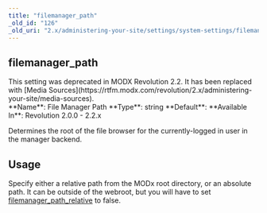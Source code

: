 ```yaml
---
title: "filemanager_path"
_old_id: "126"
_old_uri: "2.x/administering-your-site/settings/system-settings/filemanager_path"
---
```


filemanager\_path
-----------------

<div class="warning">This setting was deprecated in MODX Revolution 2.2. It has been replaced with [Media Sources](https://rtfm.modx.com/revolution/2.x/administering-your-site/media-sources). </div>**Name**: File Manager Path   
**Type**: string   
**Default**:   
**Available In**: Revolution 2.0.0 - 2.2.x

Determines the root of the file browser for the currently-logged in user in the manager backend.

Usage
-----

Specify either a relative path from the MODx root directory, or an absolute path. It can be outside of the webroot, but you will have to set [filemanager\_path\_relative](administering-your-site/settings/system-settings/filemanager_path_relative "filemanager_path_relative") to false.